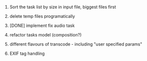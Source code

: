 1. Sort the task list by size in input file, biggest files first

2. delete temp files programatically

3. [DONE] implement fix audio task   

4. refactor tasks model (composition?)

5. different flavours of transcode - including "user specified params"

6. EXIF tag handling